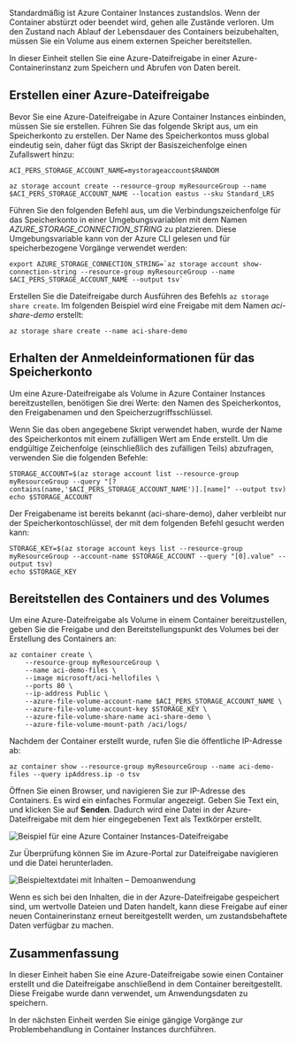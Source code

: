 Standardmäßig ist Azure Container Instances zustandslos. Wenn der Container abstürzt oder beendet wird, gehen alle Zustände verloren. Um den Zustand nach Ablauf der Lebensdauer des Containers beizubehalten, müssen Sie ein Volume aus einem externen Speicher bereitstellen.

In dieser Einheit stellen Sie eine Azure-Dateifreigabe in einer Azure-Containerinstanz zum Speichern und Abrufen von Daten bereit.

## <a name="create-an-azure-file-share"></a>Erstellen einer Azure-Dateifreigabe

Bevor Sie eine Azure-Dateifreigabe in Azure Container Instances einbinden, müssen Sie sie erstellen. Führen Sie das folgende Skript aus, um ein Speicherkonto zu erstellen. Der Name des Speicherkontos muss global eindeutig sein, daher fügt das Skript der Basiszeichenfolge einen Zufallswert hinzu:

```azurecli
ACI_PERS_STORAGE_ACCOUNT_NAME=mystorageaccount$RANDOM

az storage account create --resource-group myResourceGroup --name $ACI_PERS_STORAGE_ACCOUNT_NAME --location eastus --sku Standard_LRS
```

Führen Sie den folgenden Befehl aus, um die Verbindungszeichenfolge für das Speicherkonto in einer Umgebungsvariablen mit dem Namen *AZURE_STORAGE_CONNECTION_STRING* zu platzieren. Diese Umgebungsvariable kann von der Azure CLI gelesen und für speicherbezogene Vorgänge verwendet werden:

```azurecli
export AZURE_STORAGE_CONNECTION_STRING=`az storage account show-connection-string --resource-group myResourceGroup --name $ACI_PERS_STORAGE_ACCOUNT_NAME --output tsv`
```

Erstellen Sie die Dateifreigabe durch Ausführen des Befehls `az storage share create`. Im folgenden Beispiel wird eine Freigabe mit dem Namen *aci-share-demo* erstellt:

```azurecli
az storage share create --name aci-share-demo
```

## <a name="get-storage-credentials"></a>Erhalten der Anmeldeinformationen für das Speicherkonto

Um eine Azure-Dateifreigabe als Volume in Azure Container Instances bereitzustellen, benötigen Sie drei Werte: den Namen des Speicherkontos, den Freigabenamen und den Speicherzugriffsschlüssel.

Wenn Sie das oben angegebene Skript verwendet haben, wurde der Name des Speicherkontos mit einem zufälligen Wert am Ende erstellt. Um die endgültige Zeichenfolge (einschließlich des zufälligen Teils) abzufragen, verwenden Sie die folgenden Befehle:

```azurecli
STORAGE_ACCOUNT=$(az storage account list --resource-group myResourceGroup --query "[?contains(name,'$ACI_PERS_STORAGE_ACCOUNT_NAME')].[name]" --output tsv)
echo $STORAGE_ACCOUNT
```

Der Freigabename ist bereits bekannt (aci-share-demo), daher verbleibt nur der Speicherkontoschlüssel, der mit dem folgenden Befehl gesucht werden kann:

```azurecli
STORAGE_KEY=$(az storage account keys list --resource-group myResourceGroup --account-name $STORAGE_ACCOUNT --query "[0].value" --output tsv)
echo $STORAGE_KEY
```

## <a name="deploy-container-and-mount-volume"></a>Bereitstellen des Containers und des Volumes

Um eine Azure-Dateifreigabe als Volume in einem Container bereitzustellen, geben Sie die Freigabe und den Bereitstellungspunkt des Volumes bei der Erstellung des Containers an:

```azurecli
az container create \
    --resource-group myResourceGroup \
    --name aci-demo-files \
    --image microsoft/aci-hellofiles \
    --ports 80 \
    --ip-address Public \
    --azure-file-volume-account-name $ACI_PERS_STORAGE_ACCOUNT_NAME \
    --azure-file-volume-account-key $STORAGE_KEY \
    --azure-file-volume-share-name aci-share-demo \
    --azure-file-volume-mount-path /aci/logs/
```

Nachdem der Container erstellt wurde, rufen Sie die öffentliche IP-Adresse ab:

```azurecli
az container show --resource-group myResourceGroup --name aci-demo-files --query ipAddress.ip -o tsv
```

Öffnen Sie einen Browser, und navigieren Sie zur IP-Adresse des Containers. Es wird ein einfaches Formular angezeigt. Geben Sie Text ein, und klicken Sie auf **Senden**. Dadurch wird eine Datei in der Azure-Dateifreigabe mit dem hier eingegebenen Text als Textkörper erstellt.

![Beispiel für eine Azure Container Instances-Dateifreigabe](../media-draft/files-ui.png)

Zur Überprüfung können Sie im Azure-Portal zur Dateifreigabe navigieren und die Datei herunterladen.

![Beispieltextdatei mit Inhalten – Demoanwendung](../media-draft/sample-text.png)

Wenn es sich bei den Inhalten, die in der Azure-Dateifreigabe gespeichert sind, um wertvolle Dateien und Daten handelt, kann diese Freigabe auf einer neuen Containerinstanz erneut bereitgestellt werden, um zustandsbehaftete Daten verfügbar zu machen.


## <a name="summary"></a>Zusammenfassung

In dieser Einheit haben Sie eine Azure-Dateifreigabe sowie einen Container erstellt und die Dateifreigabe anschließend in dem Container bereitgestellt. Diese Freigabe wurde dann verwendet, um Anwendungsdaten zu speichern.

In der nächsten Einheit werden Sie einige gängige Vorgänge zur Problembehandlung in Container Instances durchführen.
